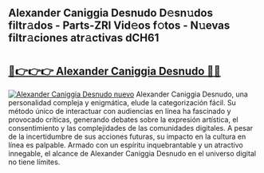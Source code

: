 ## Alexander Caniggia Desnudo D𝚎sn𝚞dos filtr𝚊dos - Parts-ZRl Vid𝚎os f𝚘tos - N𝚞evas filtr𝚊ciones atr𝚊ctivas dCH61

# <h2><a href="http://mb0nc1.tromn.icu/?c=Alexander+Caniggia+Desnudo">🔗👉👉👉 Alexander Caniggia Desnudo 🔗🔗</a></h2>

[![Alexander Caniggia Desnudo nuevo](https://i.imgur.com/pEAQMta.gif)](http://mb0nc1.tromn.icu/?c=Alexander+Caniggia+Desnudo)
Alexander Caniggia Desnudo, una personalidad compleja y enigmática, elude la categorización fácil. Su método único de interactuar con audiencias en línea ha fascinado y provocado críticas, generando debates sobre la expresión artística, el consentimiento y las complejidades de las comunidades digitales. A pesar de la incertidumbre de sus acciones futuras, su impacto en la cultura en línea es palpable. Armado con un espíritu inquebrantable y un atractivo innegable, el alcance de Alexander Caniggia Desnudo en el universo digital no tiene límites.
